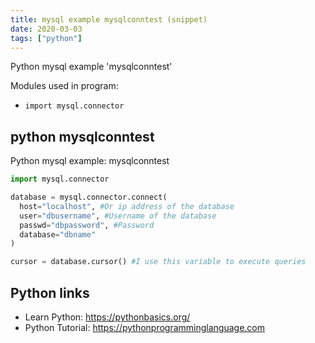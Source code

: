 ```yaml
---
title: mysql example mysqlconntest (snippet)
date: 2020-03-03
tags: ["python"]
---
```

Python mysql example 'mysqlconntest'


Modules used in program: 
* `import mysql.connector`

## python mysqlconntest

Python mysql example: mysqlconntest

```python
import mysql.connector

database = mysql.connector.connect( 
  host="localhost", #Or ip address of the database
  user="dbusername", #Username of the database
  passwd="dbpassword", #Password
  database="dbname"
)

cursor = database.cursor() #I use this variable to execute queries

```

## Python links

- Learn Python: https://pythonbasics.org/
- Python Tutorial: https://pythonprogramminglanguage.com
